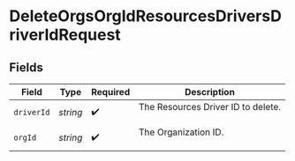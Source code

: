 # DeleteOrgsOrgIdResourcesDriversDriverIdRequest


## Fields

| Field                                | Type                                 | Required                             | Description                          |
| ------------------------------------ | ------------------------------------ | ------------------------------------ | ------------------------------------ |
| `driverId`                           | *string*                             | :heavy_check_mark:                   | The Resources Driver ID to delete.<br/><br/> |
| `orgId`                              | *string*                             | :heavy_check_mark:                   | The Organization ID.<br/><br/>       |